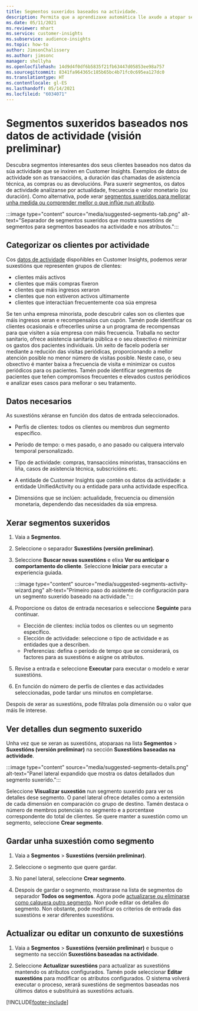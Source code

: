 ```yaml
---
title: Segmentos suxeridos baseados na actividade.
description: Permita que a aprendizaxe automática lle axude a atopar segmentos novos e interesantes baseados na actividade dos clientes.
ms.date: 05/11/2021
ms.reviewer: mhart
ms.service: customer-insights
ms.subservice: audience-insights
ms.topic: how-to
author: JimsonChalissery
ms.author: jimsonc
manager: shellyha
ms.openlocfilehash: 14d9d4f0df6b5835f21fb63447d05853ee98a757
ms.sourcegitcommit: 8341fa964365c185b65bc4b71fc0c695ea127dc0
ms.translationtype: HT
ms.contentlocale: gl-ES
ms.lasthandoff: 05/14/2021
ms.locfileid: "6034071"
---
```

# <a name="suggested-segments-based-on-activity-data-preview"></a>Segmentos suxeridos baseados nos datos de actividade (visión preliminar)

Descubra segmentos interesantes dos seus clientes baseados nos datos da súa actividade que se inxiren en Customer Insights. Exemplos de datos de actividade son as transaccións, a duración das chamadas de asistencia técnica, as compras ou as devolucións. Para suxerir segmentos, os datos de actividade analízanse por actualidade, frecuencia e valor monetario (ou duración). Como alternativa, pode xerar [segmentos suxeridos para mellorar unha medida ou comprender mellor o que inflúe nun atributo](suggested-segments.md).

:::image type="content" source="media/suggested-segments-tab.png" alt-text="Separador de segmentos suxeridos que mostra suxestións de segmentos para segmentos baseados na actividade e nos atributos.":::

## <a name="categorize-customers-by-activity"></a>Categorizar os clientes por actividade

Cos [datos de actividade](activities.md) dispoñibles en Customer Insights, podemos xerar suxestións que representen grupos de clientes:

- clientes máis activos 
- clientes que máis compras fixeron 
- clientes que máis ingresos xeraron 
- clientes que non estiveron activos ultimamente 
- clientes que interactúan frecuentemente coa súa empresa  

Se ten unha empresa minorista, pode descubrir cales son os clientes que máis ingresos xeran e recompensalos cun cupón. Tamén pode identificar os clientes ocasionais e ofrecerlles unirse a un programa de recompensas para que visiten a súa empresa con máis frecuencia.
Traballa no sector sanitario, ofrece asistencia sanitaria pública e o seu obxectivo é minimizar os gastos dos pacientes individuais. Un xeito de facelo podería ser mediante a redución das visitas periódicas, proporcionando a mellor atención posible no menor número de visitas posible. Neste caso, o seu obxectivo é manter baixa a frecuencia de visita e minimizar os custos periódicos para os pacientes. Tamén pode identificar segmentos de pacientes que teñen compromisos frecuentes e elevados custos periódicos e analizar eses casos para mellorar o seu tratamento. 

## <a name="required-data"></a>Datos necesarios

As suxestións xéranse en función dos datos de entrada seleccionados. 

- Perfís de clientes: todos os clientes ou membros dun segmento específico. 

- Período de tempo: o mes pasado, o ano pasado ou calquera intervalo temporal personalizado.

- Tipo de actividade: compras, transaccións minoristas, transaccións en liña, casos de asistencia técnica, subscricións etc.  

- A entidade de Customer Insights que contén os datos da actividade: a entidade UnifiedActivity ou a entidade para unha actividade específica. 

- Dimensións que se inclúen: actualidade, frecuencia ou dimensión monetaria, dependendo das necesidades da súa empresa.

## <a name="generate-suggested-segments"></a>Xerar segmentos suxeridos

1. Vaia a **Segmentos**.

1. Seleccione o separador **Suxestións (versión preliminar)**.

1. Seleccione **Buscar novas suxestións** e elixa **Ver ou anticipar o comportamento do cliente**. Seleccione **Iniciar** para executar a experiencia guiada.

   :::image type="content" source="media/suggested-segments-activity-wizard.png" alt-text="Primeiro paso do asistente de configuración para un segmento suxerido baseado na actividade.":::

1. Proporcione os datos de entrada necesarios e seleccione **Seguinte** para continuar.

   - Elección de clientes: inclúa todos os clientes ou un segmento específico.
   - Elección de actividade: seleccione o tipo de actividade e as entidades que a describen.
   - Preferencias: defina o período de tempo que se considerará, os factores para as suxestións e asigne os atributos.

1. Revise a entrada e seleccione **Executar** para executar o modelo e xerar suxestións.

1. En función do número de perfís de clientes e das actividades seleccionadas, pode tardar uns minutos en completarse. 

Despois de xerar as suxestións, pode filtralas pola dimensión ou o valor que máis lle interese. 

## <a name="view-details-of-a-suggested-segment"></a>Ver detalles dun segmento suxerido

Unha vez que se xeran as suxestións, atoparaas na lista **Segmentos** > **Suxestións (versión preliminar)** na sección **Suxestións baseadas na actividade**.

:::image type="content" source="media/suggested-segments-details.png" alt-text="Panel lateral expandido que mostra os datos detallados dun segmento suxerido.":::

Seleccione **Visualizar suxestión** nun segmento suxerido para ver os detalles dese segmento. O panel lateral ofrece detalles como a extensión de cada dimensión en comparación co grupo de destino. Tamén destaca o número de membros potenciais no segmento e a porcentaxe correspondente do total de clientes. Se quere manter a suxestión como un segmento, seleccione **Crear segmento**.    

## <a name="save-a-suggestion-as-a-segment"></a>Gardar unha suxestión como segmento

1. Vaia a **Segmentos** > **Suxestións (versión preliminar)**.

1. Seleccione o segmento que quere gardar. 

1. No panel lateral, seleccione **Crear segmento**. 

1. Despois de gardar o segmento, mostrarase na lista de segmentos do separador **Todos os segmentos**. Agora pode [actualizarse ou eliminarse como calquera outro segmento](segments.md). Non pode editar os detalles do segmento. Non obstante, pode modificar os criterios de entrada das suxestións e xerar diferentes suxestións.

## <a name="refresh-or-edit-a-set-of-suggestions"></a>Actualizar ou editar un conxunto de suxestións

1. Vaia a **Segmentos** > **Suxestións (versión preliminar)** e busque o segmento na sección **Suxestións baseadas na actividade**.

1. Seleccione **Actualizar suxestións** para actualizar as suxestións mantendo os atributos configurados. Tamén pode seleccionar **Editar suxestións** para modificar os atributos configurados. O sistema volverá executar o proceso, xerará suxestións de segmentos baseadas nos últimos datos e substituirá as suxestións actuais.

[!INCLUDE[footer-include](../includes/footer-banner.md)]
